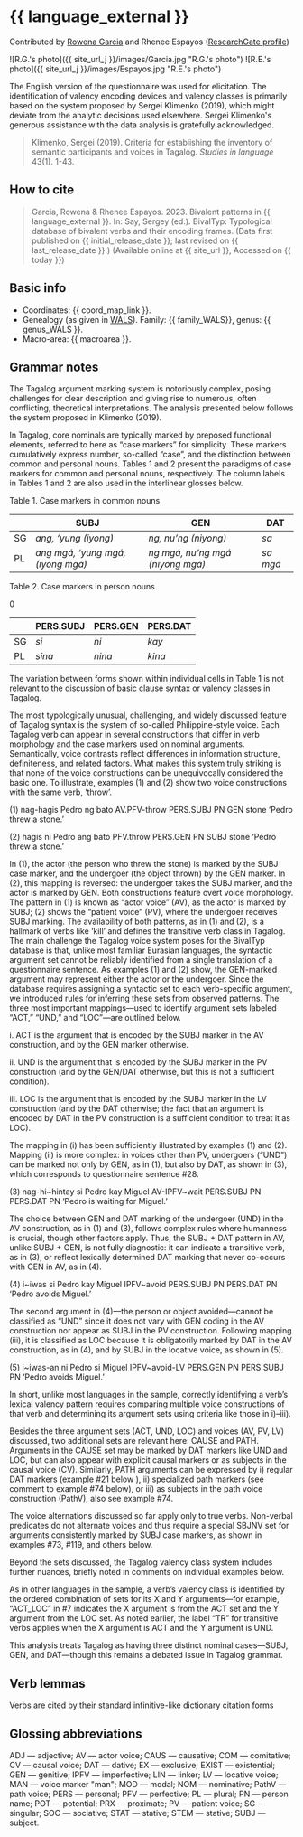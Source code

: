 # {{ language_external }}
Contributed by [Rowena Garcia](https://rgarcia.owlstown.net) and Rhenee Espayos ([ResearchGate profile](https://www.researchgate.net/profile/Rhenee-Espayos))

![R.G.'s photo]({{ site_url_j }}/images/Garcia.jpg "R.G.'s photo")
![R.E.'s photo]({{ site_url_j }}/images/Espayos.jpg "R.E.'s photo")

The English version of the questionnaire was used for elicitation. The identification of valency encoding devices and valency classes is primarily based on the system proposed by Sergei Klimenko (2019), which might deviate from the analytic decisions used elsewhere. Sergei Klimenko's generous assistance with the data analysis is gratefully acknowledged.

> Klimenko, Sergei (2019). Criteria for establishing the inventory of semantic participants and voices in Tagalog. *Studies in language* 43(1). 1-43.

## How to cite
> Garcia, Rowena & Rhenee Espayos. 2023. Bivalent patterns in {{ language_external }}. 
> In: Say, Sergey (ed.). BivalTyp: 
> Typological database of bivalent verbs and their encoding frames. 
> (Data first published on {{ initial_release_date }}; last revised on {{ last_release_date }}.) 
> (Available online at {{ site_url }}, Accessed on {{ today }})

## Basic info
- Coordinates: {{ coord_map_link }}.
- Genealogy (as given in [WALS](https://wals.info/)). Family: {{ family_WALS}}, genus: {{ genus_WALS }}.
- Macro-area: {{ macroarea }}.

## Grammar notes
The Tagalog argument marking system is notoriously complex, posing challenges for clear description and giving rise to numerous, often conflicting, theoretical interpretations. The analysis presented below follows the system proposed in Klimenko (2019).

In Tagalog, core nominals are typically marked by preposed functional elements, referred to here as “case markers” for simplicity. These markers cumulatively express number, so-called “case”, and the distinction between common and personal nouns. Tables 1 and 2 present the paradigms of case markers for common and personal nouns, respectively. The column labels in Tables 1 and 2 are also used in the interlinear glosses below.

Table 1. Case markers in common nouns

<div class="before-table"></div>

|    | **SUBJ**                          | **GEN**                          | **DAT**  |
| -- | --------------------------------- | -------------------------------- | -------- |
| SG | _ang, ‘yung (iyong)_              | _ng, nu’ng (niyong)_             | _sa_     |
| PL | _ang mgá, ‘yung mgá, (iyong mgá)_ | _ng mgá, nu’ng mgá (niyong mgá)_ | _sa mgá_ |

Table 2. Case markers in person nouns

<div class="before-table"></div>0

|    | **PERS.SUBJ** | **PERS.GEN** | **PERS.DAT** |
| -- | ------------- | ------------ | ------------ |
| SG | _si_          | _ni_         | _kay_        |
| PL | _sina_        | _nina_       | _kina_       |

The variation between forms shown within individual cells in Table 1 is not relevant to the discussion of basic clause syntax or valency classes in Tagalog.

The most typologically unusual, challenging, and widely discussed feature of Tagalog syntax is the system of so-called Philippine-style voice. Each Tagalog verb can appear in several constructions that differ in verb morphology and the case markers used on nominal arguments. Semantically, voice contrasts reflect differences in information structure, definiteness, and related factors. What makes this system truly striking is that none of the voice constructions can be unequivocally considered the basic one. To illustrate, examples (1) and (2) show two voice constructions with the same verb, ‘throw’.

(1) nag-hagis Pedro ng bato
AV.PFV-throw PERS.SUBJ PN GEN stone
‘Pedro threw a stone.’

(2) h<in>agis ni Pedro ang bato
<PV>PFV.throw PERS.GEN PN SUBJ stone
‘Pedro threw a stone.’

In (1), the actor (the person who threw the stone) is marked by the SUBJ case marker, and the undergoer (the object thrown) by the GEN marker. In (2), this mapping is reversed: the undergoer takes the SUBJ marker, and the actor is marked by GEN. Both constructions feature overt voice morphology. The pattern in (1) is known as “actor voice” (AV), as the actor is marked by SUBJ; (2) shows the “patient voice” (PV), where the undergoer receives SUBJ marking. The availability of both patterns, as in (1) and (2), is a hallmark of verbs like ‘kill’ and defines the transitive verb class in Tagalog.
The main challenge the Tagalog voice system poses for the BivalTyp database is that, unlike most familiar Eurasian languages, the syntactic argument set cannot be reliably identified from a single translation of a questionnaire sentence. As examples (1) and (2) show, the GEN-marked argument may represent either the actor or the undergoer. Since the database requires assigning a syntactic set to each verb-specific argument, we introduced rules for inferring these sets from observed patterns. The three most important mappings—used to identify argument sets labeled “ACT,” “UND,” and “LOC”—are outlined below.

i. ACT is the argument that is encoded by the SUBJ marker in the AV construction, and by the GEN marker otherwise.

ii. UND is the argument that is encoded by the SUBJ marker in the PV construction (and by the GEN/DAT otherwise, but this is not a sufficient condition).

iii. LOC is the argument that is encoded by the SUBJ marker in the LV construction (and by the DAT otherwise; the fact that an argument is encoded by DAT in the PV construction is a sufficient condition to treat it as LOC).

The mapping in (i) has been sufficiently illustrated by examples (1) and (2). Mapping (ii) is more complex: in voices other than PV, undergoers (“UND”) can be marked not only by GEN, as in (1), but also by DAT, as shown in (3), which corresponds to questionnaire sentence #28. 

(3) nag-hi~hintay si Pedro kay Miguel
AV-IPFV~wait PERS.SUBJ PN PERS.DAT PN
‘Pedro is waiting for Miguel.’

The choice between GEN and DAT marking of the undergoer (UND) in the AV construction, as in (1) and (3), follows complex rules where humanness is crucial, though other factors apply. Thus, the SUBJ + DAT pattern in AV, unlike SUBJ + GEN, is not fully diagnostic: it can indicate a transitive verb, as in (3), or reflect lexically determined DAT marking that never co-occurs with GEN in AV, as in (4).

(4) <um>i~iwas si Pedro kay Miguel
<AV>IPFV~avoid PERS.SUBJ PN PERS.DAT PN
‘Pedro avoids Miguel.’

The second argument in (4)—the person or object avoided—cannot be classified as “UND” since it does not vary with GEN coding in the AV construction nor appear as SUBJ in the PV construction. Following mapping (iii), it is classified as LOC because it is obligatorily marked by DAT in the AV construction, as in (4), and by SUBJ in the locative voice, as shown in (5). 

(5) <In>i~iwas-an ni Pedro si Miguel
<PV>IPFV~avoid-LV PERS.GEN PN PERS.SUBJ PN
‘Pedro avoids Miguel.’

In short, unlike most languages in the sample, correctly identifying a verb’s lexical valency pattern requires comparing multiple voice constructions of that verb and determining its argument sets using criteria like those in i)–iii).

Besides the three argument sets (ACT, UND, LOC) and voices (AV, PV, LV) discussed, two additional sets are relevant here: CAUSE and PATH. Arguments in the CAUSE set may be marked by DAT markers like UND and LOC, but can also appear with explicit causal markers or as subjects in the causal voice (CV). Similarly, PATH arguments can be expressed by i) regular DAT markers (example #21 below ), ii) specialized path markers (see comment to example #74 below), or iii) as subjects in the path voice construction (PathV), also see example #74.

The voice alternations discussed so far apply only to true verbs. Non-verbal predicates do not alternate voices and thus require a special SBJNV set for arguments consistently marked by SUBJ case markers, as shown in examples #73, #119, and others below.

Beyond the sets discussed, the Tagalog valency class system includes further nuances, briefly noted in comments on individual examples below.

As in other languages in the sample, a verb’s valency class is identified by the ordered combination of sets for its X and Y arguments—for example, “ACT_LOC” in #7 indicates the X argument is from the ACT set and the Y argument from the LOC set. As noted earlier, the label “TR” for transitive verbs applies when the X argument is ACT and the Y argument is UND.

This analysis treats Tagalog as having three distinct nominal cases—SUBJ, GEN, and DAT—though this remains a debated issue in Tagalog grammar.

## Verb lemmas

Verbs are cited by their standard infinitive-like dictionary citation forms

## Glossing abbreviations

ADJ — adjective; AV — actor voice; CAUS — causative; COM — comitative; CV — causal voice; DAT — dative; EX — exclusive; EXIST — existential; GEN — genitive; IPFV — imperfective; LIN — linker; LV — locative voice; MAN — voice marker "man"; MOD — modal; NOM — nominative; PathV — path voice; PERS — personal; PFV — perfective; PL — plural; PN — person name; POT — potential; PRX — proximate; PV — patient voice; SG — singular; SOC — sociative; STAT — stative; STEM — stative; SUBJ — subject.
